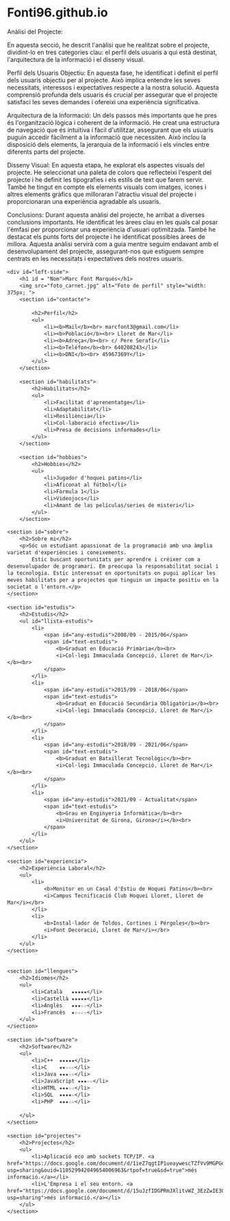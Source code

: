 # Fonti96.github.io

Anàlisi del Projecte:

En aquesta secció, he descrit l'anàlisi que he realitzat sobre el projecte, dividint-lo en tres categories clau: el perfil dels usuaris a qui està destinat, l'arquitectura de la informació i el disseny visual.

Perfil dels Usuaris Objectiu:
En aquesta fase, he identificat i definit el perfil dels usuaris objectiu per al projecte. Això implica entendre les seves necessitats, interessos i expectatives respecte a la nostra solució. Aquesta comprensió profunda dels usuaris és crucial per assegurar que el projecte satisfaci les seves demandes i ofereixi una experiència significativa.

Arquitectura de la Informació:
Un dels passos més importants que he pres és l'organització lògica i coherent de la informació. He creat una estructura de navegació que és intuïtiva i fàcil d'utilitzar, assegurant que els usuaris puguin accedir fàcilment a la informació que necessiten. Això inclou la disposició dels elements, la jerarquia de la informació i els vincles entre diferents parts del projecte.

Disseny Visual:
En aquesta etapa, he explorat els aspectes visuals del projecte. He seleccionat una paleta de colors que reflecteixi l'esperit del projecte i he definit les tipografies i els estils de text que farem servir. També he tingut en compte els elements visuals com imatges, icones i altres elements gràfics que milloraran l'atractiu visual del projecte i proporcionaran una experiència agradable als usuaris.

Conclusions:
Durant aquesta anàlisi del projecte, he arribat a diverses conclusions importants. He identificat les àrees clau en les quals cal posar l'èmfasi per proporcionar una experiència d'usuari optimitzada. També he destacat els punts forts del projecte i he identificat possibles àrees de millora. Aquesta anàlisi servirà com a guia mentre seguim endavant amb el desenvolupament del projecte, assegurant-nos que estiguem sempre centrats en les necessitats i expectatives dels nostres usuaris.


<!DOCTYPE html>
<html>

<head>
    <meta charset="UTF-8">
    <title>Currículum de Marc Font Marqués</title>
    <link rel="stylesheet" href="style.css">
</head>

<body>

    <div id="left-side">
        <h1 id = "Nom">Marc Font Marqués</h1>
        <img src="foto_carnet.jpg" alt="Foto de perfil" style="width: 375px; ">
        <section id="contacte">
            
            <h2>Perfil</h2>
            <ul>
                <li><b>Mail</b><br> marcfont3@gmail.com</li>
                <li><b>Població</b><br> Lloret de Mar</li>
                <li><b>Adreça</b><br> c/ Pere Serafí</li>
                <li><b>Teléfon</b><br> 640208243</li>
                <li><b>DNI</b><br> 45967369Y</li>
            </ul>
        </section>

        <section id="habilitats">
            <h2>Habilitats</h2>
            <ul>
                <li>Facilitat d'aprenentatge</li>
                <li>Adaptabilitat</li>
                <li>Resiliència</li>
                <li>Col·laboració efectiva</li>
                <li>Presa de decisions informades</li>    
            </ul>
        </section>

        <section id="hobbies">
            <h2>Hobbies</h2>
            <ul>
                <li>Jugador d'hoquei patins</li>
                <li>Aficonat al fútbol</li>
                <li>Fòrmula 1</li>
                <li>Videojocs</li>
                <li>Amant de las películas/series de misteri</li>
            </ul>
        </section>
</div>

<div id="right-side">
    
    <section id="sobre">
        <h2>Sobre mi</h2>
        <p>Sóc un estudiant apassionat de la programació amb una àmplia varietat d'experiències i coneixements.
            Estic buscant oportunitats per aprendre i créixer com a desenvolupador de programari. Em preocupa la responsabilitat social i la tecnologia. Estic interessat en oportunitats on pugui aplicar les meves habilitats per a projectes que tinguin un impacte positiu en la societat o l'entorn.</p>
    </section>

    <section id="estudis">
        <h2>Estudis</h2>
        <ul id="llista-estudis">
            <li>
                <span id="any-estudis">2008/09 - 2015/06</span>
                <span id="text-estudis">
                    <b>Graduat en Educació Primària</b><br>
                    <i>Col·legi Immaculada Concepció, Lloret de Mar</i></b><br>
                </span>
            </li>
            <li>
                <span id="any-estudis">2015/09 - 2018/06</span>
                <span id="text-estudis">
                    <b>Graduat en Educació Secundària Obligatòria</b><br>
                    <i>Col·legi Immaculada Concepció, Lloret de Mar</i></b><br>
                </span>
            </li>
            <li>
                <span id="any-estudis">2018/09 - 2021/06</span>
                <span id="text-estudis">
                    <b>Graduat en Batxillerat Tecnològic</b><br>
                    <i>Col·legi Immaculada Concepció, Lloret de Mar</i></b><br>
                </span>
            </li>
            <li>
                <span id="any-estudis">2021/09 - Actualitat</span>
                <span id="text-estudis">
                    <b>Grau en Enginyeria Informàtica</b><br>
                    <i>Universitat de Girona, Girona</i></b><br>
                </span>
            </li>
        </ul>
    </section>
    
    <section id="experiencia">
        <h2>Experiència Laboral</h2>
        <ul>
            <li>
                <b>Monitor en un Casal d'Estiu de Hoquei Patins</b><br>
                <i>Campus Tecnificació Club Hoquei Lloret, Lloret de Mar</i></br>
            </li>
            <li>
                <b>Instal·lador de Toldos, Cortines i Pérgoles</b><br>
                <i>Font Decoració, Lloret de Mar</i></br>
            </li>
        </ul>
    </section>


    <section id="llengues">
        <h2>Idiomes</h2>
        <ul>
            <li>Català   ★★★★★</li>
            <li>Castellà ★★★★★</li>
            <li>Anglès   ★★★☆☆</li>
            <li>Francès  ★☆☆☆☆</li>
        </ul>
    </section>

    <section id="software">
        <h2>Software</h2>
        <ul>
            <li>C++  ★★★★★</li>
            <li>C    ★★☆☆☆</li>
            <li>Java ★★★☆☆</li>
            <li>JavaScript ★★★☆☆</li>
            <li>HTML ★★★☆☆</li>
            <li>SQL  ★★★★☆</li>
            <li>PHP  ★★★☆☆</li>
            
        </ul>
    </section>

    <section id="projectes">
        <h2>Projectes</h2>
        <ul>
            <li>Aplicació eco amb sockets TCP/IP. <a href="https://docs.google.com/document/d/1ieZ7qgtIP1ueaywescTZfVv9MGPGeBi-/edit?usp=sharing&ouid=110529942049654006963&rtpof=true&sd=true">més informació.</a></li> 
            <li>L'Empresa i el seu entorn. <a href="https://docs.google.com/document/d/15uJzfIDGPRmJXlitvWZ_3EzZwIE30DFPxFmhLWVallg/edit?usp=sharing">més informació.</a></li> 
        </ul>
    </section>

    
</div>

</body>

</html>

